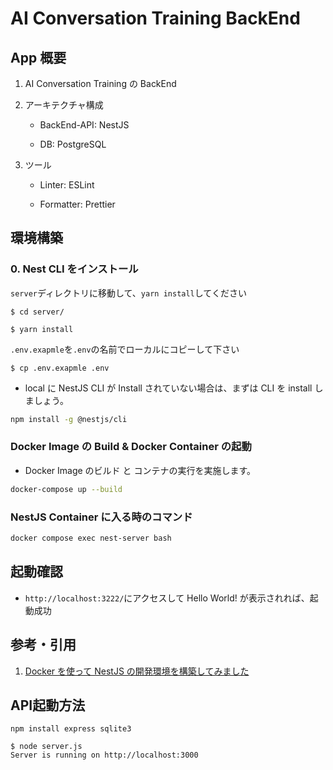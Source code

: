 # AI Conversation Training BackEnd

## App 概要

1. AI Conversation Training の BackEnd

2. アーキテクチャ構成

   - BackEnd-API: NestJS

   - DB: PostgreSQL

3. ツール

   - Linter: ESLint

   - Formatter: Prettier

## 環境構築

### 0. Nest CLI をインストール

`server`ディレクトリに移動して、`yarn install`してください
```
$ cd server/

$ yarn install
```

`.env.exapmle`を`.env`の名前でローカルにコピーして下さい
```
$ cp .env.exapmle .env
```

- local に NestJS CLI が Install されていない場合は、まずは CLI を install しましょう。

```bash
npm install -g @nestjs/cli
```

### Docker Image の Build & Docker Container の起動

- Docker Image のビルド と コンテナの実行を実施します。

```bash
docker-compose up --build
```

### NestJS Container に入る時のコマンド

```bash
docker compose exec nest-server bash
```

## 起動確認

- `http://localhost:3222/`にアクセスして Hello World! が表示されれば、起動成功

## 参考・引用

1. [Docker を使って NestJS の開発環境を構築してみました](https://zenn.dev/bloomer/articles/335e2d7c26ac86)


## API起動方法
```
npm install express sqlite3
```

```
$ node server.js
Server is running on http://localhost:3000
```
